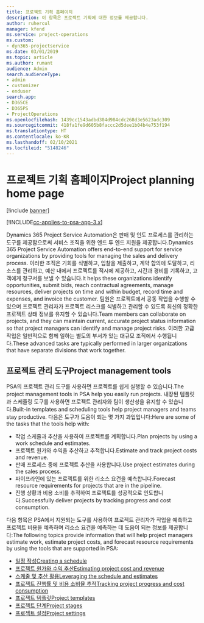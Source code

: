 ```yaml
---
title: 프로젝트 기획 홈페이지
description: 이 항목은 프로젝트 기획에 대한 정보를 제공합니다.
author: ruhercul
manager: kfend
ms.service: project-operations
ms.custom:
- dyn365-projectservice
ms.date: 03/01/2019
ms.topic: article
ms.author: rumant
audience: Admin
search.audienceType:
- admin
- customizer
- enduser
search.app:
- D365CE
- D365PS
- ProjectOperations
ms.openlocfilehash: 1439cc1543adbd304d984cdc268d3e5623adc309
ms.sourcegitcommit: 418fa1fe9d605b8faccc2d5dee1b04b4e753f194
ms.translationtype: HT
ms.contentlocale: ko-KR
ms.lasthandoff: 02/10/2021
ms.locfileid: "5148246"
---
```

# <a name="project-planning-home-page"></a><span data-ttu-id="90911-103">프로젝트 기획 홈페이지</span><span class="sxs-lookup"><span data-stu-id="90911-103">Project planning home page</span></span>

[!include [banner](../includes/psa-now-project-operations.md)]

[!INCLUDE[cc-applies-to-psa-app-3.x](../includes/cc-applies-to-psa-app-3x.md)]

<span data-ttu-id="90911-104">Dynamics 365 Project Service Automation은 판매 및 인도 프로세스를 관리하는 도구를 제공함으로써 서비스 조직을 위한 엔드 투 엔드 지원을 제공합니다.</span><span class="sxs-lookup"><span data-stu-id="90911-104">Dynamics 365 Project Service Automation offers end-to-end support for service organizations by providing tools for managing the sales and delivery process.</span></span> <span data-ttu-id="90911-105">이러한 조직은 기회를 식별하고, 입찰을 제출하고, 계약 합의에 도달하고, 리소스를 관리하고, 예산 내에서 프로젝트를 적시에 제공하고, 시간과 경비를 기록하고, 고객에게 청구서를 보낼 수 있습니다.</span><span class="sxs-lookup"><span data-stu-id="90911-105">It helps these organizations identify opportunities, submit bids, reach contractual agreements, manage resources, deliver projects on time and within budget, record time and expenses, and invoice the customer.</span></span> <span data-ttu-id="90911-106">팀원은 프로젝트에서 공동 작업을 수행할 수 있으며 프로젝트 관리자가 프로젝트 리스크를 식별하고 관리할 수 있도록 최신의 정확한 프로젝트 상태 정보를 유지할 수 있습니다.</span><span class="sxs-lookup"><span data-stu-id="90911-106">Team members can collaborate on projects, and they can maintain current, accurate project status information so that project managers can identify and manage project risks.</span></span> <span data-ttu-id="90911-107">이러한 고급 작업은 일반적으로 함께 일하는 별도의 부서가 있는 대규모 조직에서 수행됩니다.</span><span class="sxs-lookup"><span data-stu-id="90911-107">These advanced tasks are typically performed in larger organizations that have separate divisions that work together.</span></span>

## <a name="project-management-tools"></a><span data-ttu-id="90911-108">프로젝트 관리 도구</span><span class="sxs-lookup"><span data-stu-id="90911-108">Project management tools</span></span>

<span data-ttu-id="90911-109">PSA의 프로젝트 관리 도구를 사용하면 프로젝트를 쉽게 실행할 수 있습니다.</span><span class="sxs-lookup"><span data-stu-id="90911-109">The project management tools in PSA help you easily run projects.</span></span> <span data-ttu-id="90911-110">내장된 템플릿과 스케줄링 도구를 사용하면 프로젝트 관리자와 팀이 생산성을 유지할 수 있습니다.</span><span class="sxs-lookup"><span data-stu-id="90911-110">Built-in templates and scheduling tools help project managers and teams stay productive.</span></span> <span data-ttu-id="90911-111">다음은 도구가 도움이 되는 몇 가지 과업입니다:</span><span class="sxs-lookup"><span data-stu-id="90911-111">Here are some of the tasks that the tools help with:</span></span>

- <span data-ttu-id="90911-112">작업 스케줄과 추산을 사용하여 프로젝트를 계획합니다.</span><span class="sxs-lookup"><span data-stu-id="90911-112">Plan projects by using a work schedule and estimates.</span></span>
- <span data-ttu-id="90911-113">프로젝트 원가와 수익을 추산하고 추적합니다.</span><span class="sxs-lookup"><span data-stu-id="90911-113">Estimate and track project costs and revenue.</span></span>
- <span data-ttu-id="90911-114">판매 프로세스 중에 프로젝트 추산을 사용합니다.</span><span class="sxs-lookup"><span data-stu-id="90911-114">Use project estimates during the sales process.</span></span>
- <span data-ttu-id="90911-115">파이프라인에 있는 프로젝트를 위한 리소스 요건을 예측합니다.</span><span class="sxs-lookup"><span data-stu-id="90911-115">Forecast resource requirements for projects that are in the pipeline.</span></span>
- <span data-ttu-id="90911-116">진행 상황과 비용 소비를 추적하여 프로젝트를 성공적으로 인도합니다.</span><span class="sxs-lookup"><span data-stu-id="90911-116">Successfully deliver projects by tracking progress and cost consumption.</span></span>

<span data-ttu-id="90911-117">다음 항목은 PSA에서 지원되는 도구를 사용하여 프로젝트 관리자가 작업을 예측하고 프로젝트 비용을 예측하며 리소스 요건을 예측하는 데 도움이 되는 정보를 제공합니다:</span><span class="sxs-lookup"><span data-stu-id="90911-117">The following topics provide information that will help project managers estimate work, estimate project costs, and forecast resource requirements by using the tools that are supported in PSA:</span></span>

- [<span data-ttu-id="90911-118">일정 작성</span><span class="sxs-lookup"><span data-stu-id="90911-118">Creating a schedule</span></span>](project-creating.md)
- [<span data-ttu-id="90911-119">프로젝트 원가와 수익 추산</span><span class="sxs-lookup"><span data-stu-id="90911-119">Estimating project cost and revenue</span></span>](project-estimating.md)
- [<span data-ttu-id="90911-120">스케줄 및 추산 활용</span><span class="sxs-lookup"><span data-stu-id="90911-120">Leveraging the schedule and estimates</span></span>](project-leveraging.md)
- [<span data-ttu-id="90911-121">프로젝트 진행률 및 비용 소비율 추적</span><span class="sxs-lookup"><span data-stu-id="90911-121">Tracking project progress and cost consumption</span></span>](project-tracking.md)
- [<span data-ttu-id="90911-122">프로젝트 템플릿</span><span class="sxs-lookup"><span data-stu-id="90911-122">Project templates</span></span>](project-templates.md)
- [<span data-ttu-id="90911-123">프로젝트 단계</span><span class="sxs-lookup"><span data-stu-id="90911-123">Project stages</span></span>](project-stages.md)
- [<span data-ttu-id="90911-124">프로젝트 설정</span><span class="sxs-lookup"><span data-stu-id="90911-124">Project settings</span></span>](project-settings.md)
